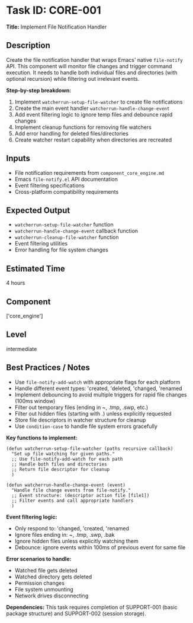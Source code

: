 # Task ID: CORE-001

**Title:** Implement File Notification Handler

## Description
Create the file notification handler that wraps Emacs' native `file-notify` API. This component will monitor file changes and trigger command execution. It needs to handle both individual files and directories (with optional recursion) while filtering out irrelevant events.

**Step-by-step breakdown:**
1. Implement `watcherrun-setup-file-watcher` to create file notifications
2. Create the main event handler `watcherrun-handle-change-event`
3. Add event filtering logic to ignore temp files and debounce rapid changes
4. Implement cleanup functions for removing file watchers
5. Add error handling for deleted files/directories
6. Create watcher restart capability when directories are recreated

## Inputs
- File notification requirements from `component_core_engine.md`
- Emacs `file-notify.el` API documentation
- Event filtering specifications
- Cross-platform compatibility requirements

## Expected Output
- `watcherrun-setup-file-watcher` function
- `watcherrun-handle-change-event` callback function
- `watcherrun-cleanup-file-watcher` function
- Event filtering utilities
- Error handling for file system changes

## Estimated Time
4 hours

## Component
['core_engine']

## Level
intermediate

## Best Practices / Notes
- Use `file-notify-add-watch` with appropriate flags for each platform
- Handle different event types: 'created, 'deleted, 'changed, 'renamed
- Implement debouncing to avoid multiple triggers for rapid file changes (100ms window)
- Filter out temporary files (ending in ~, .tmp, .swp, etc.)
- Filter out hidden files (starting with .) unless explicitly requested
- Store file descriptors in watcher structure for cleanup
- Use `condition-case` to handle file system errors gracefully

**Key functions to implement:**
```elisp
(defun watcherrun-setup-file-watcher (paths recursive callback)
  "Set up file watching for given paths."
  ;; Use file-notify-add-watch for each path
  ;; Handle both files and directories
  ;; Return file descriptor for cleanup
  )

(defun watcherrun-handle-change-event (event)
  "Handle file change events from file-notify."
  ;; Event structure: (descriptor action file [file1])
  ;; Filter events and call appropriate handlers
  )
```

**Event filtering logic:**
- Only respond to: 'changed, 'created, 'renamed
- Ignore files ending in: ~, .tmp, .swp, .bak
- Ignore hidden files unless explicitly watching them
- Debounce: ignore events within 100ms of previous event for same file

**Error scenarios to handle:**
- Watched file gets deleted
- Watched directory gets deleted  
- Permission changes
- File system unmounting
- Network drives disconnecting

**Dependencies:** This task requires completion of SUPPORT-001 (basic package structure) and SUPPORT-002 (session storage).
